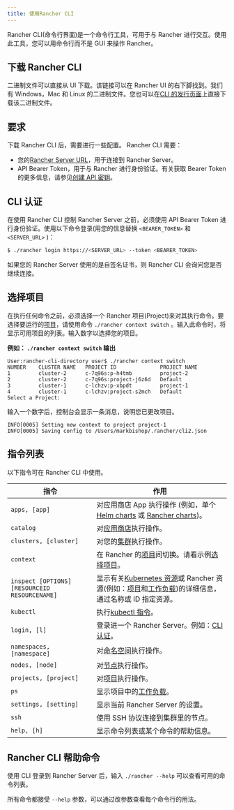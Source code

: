 ```yaml
---
title: 使用Rancher CLI
---
```


Rancher CLI(命令行界面)是一个命令行工具，可用于与 Rancher 进行交互。使用此工具，您可以用命令行而不是 GUI 来操作 Rancher。

## 下载 Rancher CLI

二进制文件可以直接从 UI 下载。该链接可以在 Rancher UI 的右下脚找到。我们有 Windows，Mac 和 Linux 的二进制文件。您也可以在[CLI 的发行页面](https://github.com/rancher/cli/releases)上直接下载该二进制文件。

## 要求

下载 Rancher CLI 后，需要进行一些配置。 Rancher CLI 需要：

- 您的[Rancher Server URL](/docs/admin-settings/_index)，用于连接到 Rancher Server。
- API Bearer Token，用于与 Rancher 进行身份验证。有关获取 Bearer Token 的更多信息，请参见[创建 API 密钥](/docs/user-settings/api-keys/_index)。

## CLI 认证

在使用 Rancher CLI 控制 Rancher Server 之前，必须使用 API​​ Bearer Token 进行身份验证。使用以下命令登录(用您的信息替换 `<BEARER_TOKEN>` 和 `<SERVER_URL>` )：

```bash
$ ./rancher login https://<SERVER_URL> --token <BEARER_TOKEN>
```

如果您的 Rancher Server 使用的是自签名证书，则 Rancher CLI 会询问您是否继续连接。

## 选择项目

在执行任何命令之前，必须选择一个 Rancher 项目(Project)来对其执行命令。要选择要运行的[项目](/docs/cluster-admin/projects-and-namespaces/_index)，请使用命令 `./rancher context switch` 。输入此命令时，将显示可用项目的列表。输入数字以选择您的项目。

**例如： `./rancher context switch` 输出**

```
User:rancher-cli-directory user$ ./rancher context switch
NUMBER    CLUSTER NAME   PROJECT ID              PROJECT NAME
1         cluster-2      c-7q96s:p-h4tmb         project-2
2         cluster-2      c-7q96s:project-j6z6d   Default
3         cluster-1      c-lchzv:p-xbpdt         project-1
4         cluster-1      c-lchzv:project-s2mch   Default
Select a Project:
```

输入一个数字后，控制台会显示一条消息，说明您已更改项目。

```
INFO[0005] Setting new context to project project-1
INFO[0005] Saving config to /Users/markbishop/.rancher/cli2.json
```

## 指令列表

以下指令可在 Rancher CLI 中使用。

| 指令                                          | 作用                                                                                                                                                                                                                                                                       |
| --------------------------------------------- | -------------------------------------------------------------------------------------------------------------------------------------------------------------------------------------------------------------------------------------------------------------------------- |
| `apps, [app]`                                 | 对应用商店 App 执行操作 (例如，单个[Helm charts](https://helm.sh/docs/) 或 [Rancher charts](/docs/catalog/custom/_index))。                                                                                                                                                |
| `catalog`                                     | 对[应用商店](/docs/catalog/_index)执行操作。                                                                                                                                                                                                                               |
| `clusters, [cluster]`                         | 对您的[集群](/docs/cluster-provisioning/_index)执行操作。                                                                                                                                                                                                                  |
| `context`                                     | 在 Rancher 的[项目](/docs/cluster-admin/projects-and-namespaces/_index)间切换。请看示例[选择项目](#选择项目)。                                                                                                                                                             |
| `inspect [OPTIONS] [RESOURCEID RESOURCENAME]` | 显示有关[Kubernetes 资源](https://kubernetes.io/docs/reference/kubectl/cheatsheet/#resource-types)或 Rancher 资源(例如：[项目](/docs/cluster-admin/projects-and-namespaces/_index)和[工作负载](/docs/k8s-in-rancher/workloads/_index))的详细信息，通过名称或 ID 指定资源。 |
| `kubectl`                                     | 执行[kubectl 指令](https://kubernetes.io/docs/reference/kubectl/overview/#operations)。                                                                                                                                                                                    |
| `login, [l]`                                  | 登录进一个 Rancher Server。例如：[CLI 认证](#cli认证)。                                                                                                                                                                                                                    |
| `namespaces, [namespace]`                     | 对[命名空间](/docs/cluster-admin/projects-and-namespaces/_index)执行操作。                                                                                                                                                                                                 |
| `nodes, [node]`                               | 对[节点](/docs/overview/concepts/_index)执行操作。                                                                                                                                                                                                                         |
| `projects, [project]`                         | 对[项目](/docs/cluster-admin/projects-and-namespaces/_index)执行操作。                                                                                                                                                                                                     |
| `ps`                                          | 显示项目中的[工作负载](/docs/k8s-in-rancher/workloads/_index)。                                                                                                                                                                                                            |
| `settings, [setting]`                         | 显示当前 Rancher Server 的设置。                                                                                                                                                                                                                                           |
| `ssh`                                         | 使用 SSH 协议连接到集群里的节点。                                                                                                                                                                                                                                          |
| `help, [h]`                                   | 显示命令列表或某个命令的帮助信息。                                                                                                                                                                                                                                         |

## Rancher CLI 帮助命令

使用 CLI 登录到 Rancher Server 后，输入 `./rancher --help` 可以查看可用的命令列表。

所有命令都接受 `--help` 参数，可以通过改参数查看每个命令行的用法。
